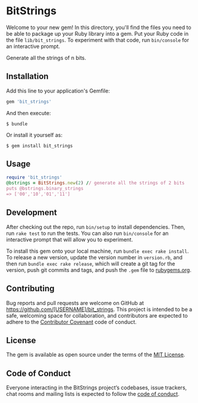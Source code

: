 # BitStrings

Welcome to your new gem! In this directory, you'll find the files you need to be able to package up your Ruby library into a gem. Put your Ruby code in the file `lib/bit_strings`. To experiment with that code, run `bin/console` for an interactive prompt.

Generate all the strings of n bits.

## Installation

Add this line to your application's Gemfile:

```ruby
gem 'bit_strings'
```

And then execute:

    $ bundle

Or install it yourself as:

    $ gem install bit_strings

## Usage

```ruby
require 'bit_strings'
@bstrings = BitStrings.new(2) // generate all the strings of 2 bits
puts @bstrings.binary_strings
=> ['00','10','01','11']
```

## Development

After checking out the repo, run `bin/setup` to install dependencies. Then, run `rake test` to run the tests. You can also run `bin/console` for an interactive prompt that will allow you to experiment.

To install this gem onto your local machine, run `bundle exec rake install`. To release a new version, update the version number in `version.rb`, and then run `bundle exec rake release`, which will create a git tag for the version, push git commits and tags, and push the `.gem` file to [rubygems.org](https://rubygems.org).

## Contributing

Bug reports and pull requests are welcome on GitHub at https://github.com/[USERNAME]/bit_strings. This project is intended to be a safe, welcoming space for collaboration, and contributors are expected to adhere to the [Contributor Covenant](http://contributor-covenant.org) code of conduct.

## License

The gem is available as open source under the terms of the [MIT License](http://opensource.org/licenses/MIT).

## Code of Conduct

Everyone interacting in the BitStrings project’s codebases, issue trackers, chat rooms and mailing lists is expected to follow the [code of conduct](https://github.com/[USERNAME]/bit_strings/blob/master/CODE_OF_CONDUCT.md).
